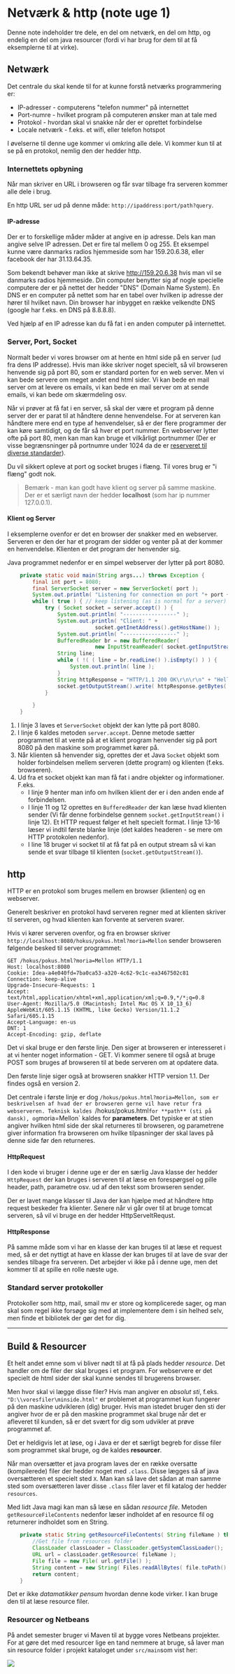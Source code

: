 # Netværk & http (note uge 1)

Denne note indeholder tre dele, en del om netværk, en del om http, og endelig en del om java resourcer (fordi vi har brug for dem til at få eksemplerne til at virke).

## Netwærk

Det centrale du skal kende til for at kunne forstå netværks programmering er:

* IP-adresser - computerens "telefon nummer" på internettet
* Port-numre - hvilket program på computeren ønsker man at tale med
* Protokol - hvordan skal vi snakke når der er oprettet forbindelse
* Locale netværk - f.eks. et wifi, eller telefon hotspot

I øvelserne til denne uge kommer vi omkring alle dele. Vi kommer kun til at se på en protokol, nemlig den der hedder http. 

### Internettets opbyning

Når man skriver en URL i browseren og får svar tilbage fra serveren kommer alle dele i brug. 

En http URL ser ud på denne måde: `http://ipaddress:port/path?query`. 

#### IP-adresse
Der er to forskellige måder måder at angive en ip adresse. Dels kan man angive selve IP adressen. Det er fire tal mellem 0 og 255. Et eksempel kunne være danmarks radios hjemmeside som har 159.20.6.38, eller facebook der har 31.13.64.35.

Som bekendt behøver man ikke at skrive http://159.20.6.38 hvis man vil se danmarks radios hjemmeside. Din computer benytter sig af nogle specielle computere der er på nettet der hedder "DNS" (Domain Name System). En DNS er en computer på nettet som har en tabel over hvilken ip adresse der hører til hvilket navn. Din browser har inbygget en række velkendte DNS (google har f.eks. en DNS på 8.8.8.8).

Ved hjælp af en IP adresse kan du få fat i en anden computer på internettet.

### Server, Port, Socket

Normalt beder vi vores browser om at hente en html side på en server (ud fra dens IP addresse). Hvis man ikke skriver noget specielt, så vil browseren henvende sig på port 80, som er standard porten for en web server. Men vi kan bede servere om meget andet end html sider. Vi kan bede en mail server om at levere os emails, vi kan bede en mail server om at sende emails, vi kan bede om skærmdeling osv. 

Når vi prøver at få fat i en server, så skal der være et program på denne server der er parat til at håndtere denne henvendelse. For at serveren kan håndtere mere end en type af henvendelser, så er der flere programmer der kan køre samtidigt, og de får så hver et port nummer. En webserver lytter ofte på port 80, men kan man kan bruge et vilkårligt portnummer (Der er visse begrænsninger på portnumre under 1024 da de er [reserveret til diverse standarder](https://en.wikipedia.org/wiki/List_of_TCP_and_UDP_port_numbers)). 

Du vil sikkert opleve at port og socket bruges i flæng. Til vores brug er "i flæng" godt nok. 

> Bemærk - man kan godt have klient og server på samme maskine. Der er et særligt navn der hedder **localhost** (som har ip nummer 127.0.0.1). 

#### Klient og Server
I eksemplerne ovenfor er det en browser der snakker med en webserver. Serveren er den der har et program der sidder og venter på at der kommer en henvendelse. Klienten er det program der henvender sig. 

Java programmet nedenfor er en simpel webserver der lytter på port 8080.

```java
    private static void main(String args...) throws Exception {
        final int port = 8080;
        final ServerSocket server = new ServerSocket( port );
        System.out.println( "Listening for connection on port "+ port + " ...." );
        while ( true ) { // keep listening (as is normal for a server)
            try ( Socket socket = server.accept() ) {
                System.out.println( "-----------------" );
                System.out.println( "Client: " + 
                			socket.getInetAddress().getHostName() );
                System.out.println( "-----------------" );
                BufferedReader br = new BufferedReader( 
                			new InputStreamReader( socket.getInputStream() ) );
                String line;
                while ( !( ( line = br.readLine() ).isEmpty() ) ) {
                    System.out.println( line );
                }                
                String httpResponse = "HTTP/1.1 200 OK\r\n\r\n" + "Hello 2. Sem";
                socket.getOutputStream().write( httpResponse.getBytes( "UTF-8" ) );
            }

        }
    }
```
1. I linje 3 laves et `ServerSocket` objekt der kan lytte på port 8080. 
2. I linje 6 kaldes metoden `server.accept`. Denne metode sætter programmet til at vente på at et klient program henvender sig på port 8080 på den maskine som programmet kører på.
3. Når klienten så henvender sig, oprettes der et Java `Socket` objekt som holder forbindelsen mellem serveren (dette program) og klienten (f.eks. browseren).
4. Ud fra et socket objekt kan man få fat i andre objekter og informationer. F.eks.
	* I linje 9 henter man info om hvilken klient der er i den anden ende af forbindelsen.
	* I linje 11 og 12 oprettes en `BufferedReader` der kan læse hvad klienten sender (Vi får denne forbindelse gennem `socket.getInputStream()` i linje 12). Et HTTP request følger et helt specielt format. I linje 13-16 læser vi indtil første blanke linje (det kaldes headeren - se mere om HTTP protokolen nedenfor).
	* I line 18 bruger vi socket til at få fat på en output stream så vi kan sende et svar tilbage til klienten (`socket.getOutputStream()`).

## http
HTTP er en protokol som bruges mellem en browser (klienten) og en webserver. 

Generelt beskriver en protokol havd serveren regner med at klienten skriver til serveren, og hvad klienten kan forvente at serveren svarer.

Hvis vi kører serveren ovenfor, og fra en browser skriver `http://localhost:8080/hokus/pokus.html?moria=Mellon` sender browseren følgende besked til server programmet:

```text
GET /hokus/pokus.html?moria=Mellon HTTP/1.1
Host: localhost:8080
Cookie: Idea-a4e040fd=7ba0ca53-a320-4c62-9c1c-ea3467502c81
Connection: keep-alive
Upgrade-Insecure-Requests: 1
Accept: text/html,application/xhtml+xml,application/xml;q=0.9,*/*;q=0.8
User-Agent: Mozilla/5.0 (Macintosh; Intel Mac OS X 10_13_6) AppleWebKit/605.1.15 (KHTML, like Gecko) Version/11.1.2 Safari/605.1.15
Accept-Language: en-us
DNT: 1
Accept-Encoding: gzip, deflate
```

Det vi skal bruge er den første linje. Den siger at browseren er interesseret i at vi henter noget information - GET. Vi kommer senere til også at bruge POST som bruges af browseren til at bede serveren om at opdatere data.

Den første linje siger også at browseren snakker HTTP version 1.1. Der findes også en version 2. 

Det centrale i første linje er dog `/hokus/pokus.html?moria=Mellon, som er beskrivelsen af hvad der er browseren gerne vil have retur fra webserveren. Teknisk kaldes `/hokus/pokus.html` for **path** (sti på dansk), og `moria=Mellon` kaldes for **parameters**. Det typiske er at stien angiver hvilken html side der skal returneres til browseren, og parametrene giver information fra browseren om hvilke tilpasninger der skal laves på denne side før den returneres.

#### HttpRequest
I den kode vi bruger i denne uge er der en særlig Java klasse der hedder `HttpRequest` der kan bruges i serveren til at læse en forespørgsel og pille header, path, parametre osv. ud af den tekst som browseren sender.

Der er lavet mange klasser til Java der kan hjælpe med at håndtere http request beskeder fra klienter. Senere når vi går over til at bruge tomcat serveren, så vil vi bruge en der hedder HttpServeltRequst.

#### HttpResponse
På samme måde som vi har en klasse der kan bruges til at læse et request med, så er det nyttigt at have en klasse der kan bruges til at lave de svar der sendes tilbage fra serveren. Det arbejder vi ikke på i denne uge, men det kommer til at spille en rolle næste uge.

### Standard server protokoller
Protokoller som http, mail, smail mv er store og komplicerede sager, og man skal som regel ikke forsøge sig med at implementere dem i sin helhed selv, men finde et bibliotek der gør det for dig.

------
## Build & Resourcer
Et helt andet emne som vi bliver nødt til at få på plads hedder *resource*. Det handler om de filer der skal bruges i et program. For webservere er det specielt de html sider der skal kunne sendes til brugerens browser.

Men hvor skal vi lægge disse filer? Hvis man angiver en *absolut sti*, f.eks. `"D:\\voresfiler\minside.html"` er problemet at programmet kun fungerer på den maskine udvikleren (dig) bruger. Hvis man istedet bruger den sti der angiver hvor de er på den maskine programmet skal bruge når det er afleveret til kunden, så er det svært for dig som udvikler at prøve programmet af.

Det er heldigvis let at løse, og i Java er der et særligt begreb for disse filer som programmet skal bruge, og de kaldes **resourcer**.

Når man oversætter et java program laves der en række oversatte (kompilerede) filer der hedder noget med `.class`. Disse lægges så af java oversætteren et specielt sted `X`. Man kan så lave det sådan at man samme sted som oversætteren laver disse `.class` filer laver et fil katalog der hedder `resources`. 

Med lidt Java magi kan man så læse en sådan *resource file*. Metoden `getResourceFileContents` nedenfor læser indholdet af en resource fil og returnerer indholdet som en String.

```java
    private static String getResourceFileContents( String fileName ) throws Exception {
        //Get file from resources folder
        ClassLoader classLoader = ClassLoader.getSystemClassLoader();
        URL url = classLoader.getResource( fileName );
        File file = new File( url.getFile() );
        String content = new String( Files.readAllBytes( file.toPath() ) );
        return content;
    }
```
Det er ikke *datamatikker pensum* hvordan denne kode virker. I kan bruge den til at læse resource filer.

### Resourcer og Netbeans

På andet semester bruger vi Maven til at bygge vores Netbeans projekter. For at gøre det med resourcer lige en tand nemmere at bruge, så laver man sin resource folder i projekt kataloget under `src/main`som vist her:

![](img/resourcesNetbeans.jpg)
